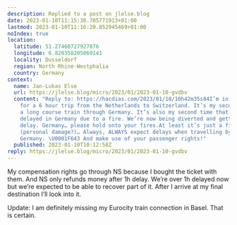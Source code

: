 ```yaml
---
description: Replied to a post on jlelse.blog
date: 2023-01-10T11:15:30.705771913+01:00
lastmod: 2023-01-10T11:16:20.852945469+01:00
noIndex: true
location:
  latitude: 51.27460727927876
  longitude: 6.828358205069141
  locality: Dusseldorf
  region: North Rhine-Westphalia
  country: Germany
context:
  name: Jan-Lukas Else
  url: https://jlelse.blog/micro/2023/01/2023-01-10-gvdbv
  content: "Reply to: https://hacdias.com/2023/01/10/10h42m35s84I’m in an ICE today
    for a 6 hour trip from the Netherlands to Switzerland. It’s my second trip on
    a long course train through Germany. It’s also my second time that the train gets
    delayed in Germany due to a fire. We’re now being diverted and getting a massive
    delay. Germany… please hold onto your fires.At least it’s just a fire and no Personenschaden
    (personal damage?)… Always, ALWAYS expect delays when travelling by train through
    Germany. \U0001F643 And make use of your passenger rights!"
  published: 2023-01-10T10:12:58Z
reply: https://jlelse.blog/micro/2023/01/2023-01-10-gvdbv
---
```


My compensation rights go through NS because I bought the ticket with them. And NS only refunds money after 1h delay. We’re over 1h delayed now but we’re expected to be able to recover part of it. After I arrive at my final destination I’ll look into it.

Update: I am definitely missing my Eurocity train connection in Basel. That is certain.
